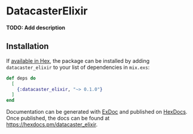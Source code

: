 # DatacasterElixir

**TODO: Add description**

## Installation

If [available in Hex](https://hex.pm/docs/publish), the package can be installed
by adding `datacaster_elixir` to your list of dependencies in `mix.exs`:

```elixir
def deps do
  [
    {:datacaster_elixir, "~> 0.1.0"}
  ]
end
```

Documentation can be generated with [ExDoc](https://github.com/elixir-lang/ex_doc)
and published on [HexDocs](https://hexdocs.pm). Once published, the docs can
be found at <https://hexdocs.pm/datacaster_elixir>.

